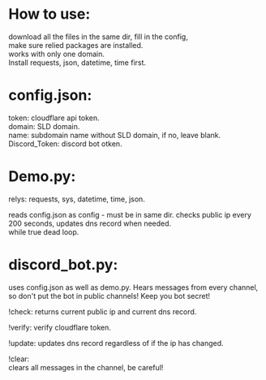 # How to use:
download all the files in the same dir, fill in the config,  
make sure relied packages are installed.  
works with only one domain.  
Install requests, json, datetime, time first.  
# config.json:
token: cloudflare api token.  
domain: SLD domain.  
name: subdomain name without SLD domain, if no, leave blank.  
Discord_Token: discord bot otken. 

# Demo.py:
relys: requests, sys, datetime, time, json. 

reads config.json as config - must be in same dir. 
checks public ip every 200 seconds, updates dns record when needed.  
while true dead loop. 

# discord_bot.py:
uses config.json as well as demo.py. 
Hears messages from every channel, so don't put the bot in public channels! Keep you bot secret!  

!check:
returns current public ip and current dns record. 

!verify:
verify cloudflare token. 

!update:
updates dns record regardless of if the ip has changed. 

!clear:  
clears all messages in the channel, be careful!  

